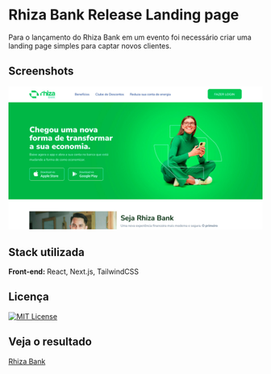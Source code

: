 # Rhiza Bank Release Landing page

Para o lançamento do Rhiza Bank em um evento foi necessário criar uma landing page simples para captar novos clientes.

## Screenshots

![Landing Page Screenshot](.github/preview.jpg)

## Stack utilizada

**Front-end:** React, Next.js, TailwindCSS

## Licença

[![MIT License](https://img.shields.io/badge/License-MIT-green.svg)](https://choosealicense.com/licenses/mit/)

## Veja o resultado

[Rhiza Bank](https://rhizabank.com.br)
